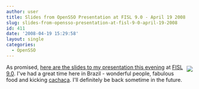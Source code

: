 ```yaml
---
author: user
title: Slides from OpenSSO Presentation at FISL 9.0 - April 19 2008
slug: slides-from-opensso-presentation-at-fisl-9-0-april-19-2008
id: 411
date: '2008-04-19 15:29:58'
layout: single
categories:
  - OpenSSO
---
```


<span style="margin: 5px; float: right;">[![](http://blog.superpat.com/wp-content/uploads/2009/09/200px-Flag_of_Brazil.svg_.png) ](http://blog.superpat.com/OpenSSO_FISL9.0.pdf)</span> 

As promised, [here are the slides to my presentation this evening](http://blog.superpat.com/wp-content/uploads/2009/09/OpenSSO_FISL9.0.pdf) at [FISL 9.0](http://fisl.softwarelivre.org/9.0/www/). I've had a great time here in Brazil - wonderful people, fabulous food and kicking [cachaça](http://en.wikipedia.org/wiki/Cacha%C3%A7a). I'll definitely be back sometime in the future.